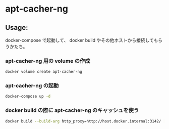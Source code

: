 apt-cacher-ng
=============

Usage:
------

docker-compose で起動して、 docker build やその他ホストから接続してもらうかたち。

### apt-cacher-ng 用の volume の作成

```sh
docker volume create apt-cacher-ng
```

### apt-cacher-ng の起動

```sh
docker-compose up -d
```

### docker build の際に apt-cacher-ng のキャッシュを使う

```sh
docker build --build-arg http_proxy=http://host.docker.internal:3142/ [options] .
```

